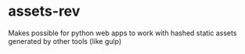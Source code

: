 # assets-rev
Makes possible for python web apps to work with hashed static assets generated by other tools (like gulp)
